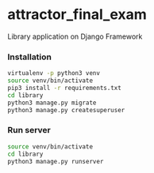 # attractor_final_exam

Library application on Django Framework

### Installation
```bash
virtualenv -p python3 venv  
source venv/bin/activate  
pip3 install -r requirements.txt
cd library  
python3 manage.py migrate
python3 manage.py createsuperuser 
```

### Run server

```bash
source venv/bin/activate  
cd library   
python3 manage.py runserver  
```
